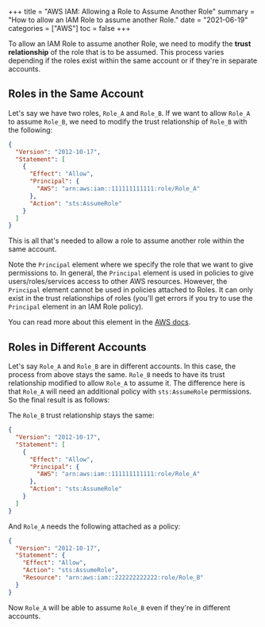 +++
title = "AWS IAM: Allowing a Role to Assume Another Role"
summary = "How to allow an IAM Role to assume another Role."
date = "2021-06-19"
categories = ["AWS"]
toc = false
+++

To allow an IAM Role to assume another Role, we need to modify the **trust relationship** of the role that is to be assumed. This process varies depending if the roles exist within the same account or if they're in separate accounts.

## Roles in the Same Account

Let's say we have two roles, `Role_A` and `Role_B`. If we want to allow `Role_A` to assume `Role_B`, we need to modify the trust relationship of `Role_B` with the following:

```json
{
  "Version": "2012-10-17",
  "Statement": [
    {
      "Effect": "Allow",
      "Principal": {
        "AWS": "arn:aws:iam::111111111111:role/Role_A"
      },
      "Action": "sts:AssumeRole"
    }
  ]
}
```

This is all that's needed to allow a role to assume another role within the same account.

Note the `Principal` element where we specify the role that we want to give permissions to. In general, the `Principal` element is used in policies to give users/roles/services access to other AWS resources. However, the `Principal` element cannot be used in policies attached to Roles. It can only exist in the trust relationships of roles (you'll get errors if you try to use the `Principal` element in an IAM Role policy).

You can read more about this element in the [AWS docs](https://docs.aws.amazon.com/IAM/latest/UserGuide/reference_policies_elements_principal.html).

## Roles in Different Accounts

Let's say `Role_A` and `Role_B` are in different accounts. In this case, the process from above stays the same. `Role_B` needs to have its trust relationship modified to allow `Role_A` to assume it. The difference here is that `Role_A` will need an additional policy with `sts:AssumeRole` permissions. So the final result is as follows:

The `Role_B` trust relationship stays the same:

```json
{
  "Version": "2012-10-17",
  "Statement": [
    {
      "Effect": "Allow",
      "Principal": {
        "AWS": "arn:aws:iam::111111111111:role/Role_A"
      },
      "Action": "sts:AssumeRole"
    }
  ]
}
```

And `Role_A` needs the following attached as a policy:

```json
{
  "Version": "2012-10-17",
  "Statement": {
    "Effect": "Allow",
    "Action": "sts:AssumeRole",
    "Resource": "arn:aws:iam::222222222222:role/Role_B"
  }
}
```

Now `Role_A` will be able to assume `Role_B` even if they're in different accounts.
